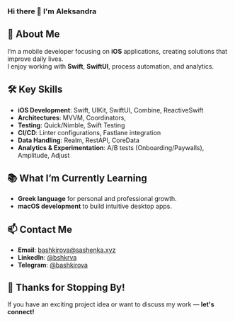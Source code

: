 ### Hi there 👋 I'm Aleksandra

<!--
**ABashkirova/ABashkirova** is a ✨ _special_ ✨ repository because its `README.md` (this file) appears on your GitHub profile.

Here are some ideas to get you started:

- 🔭 I’m currently working on ...
- 🌱 I’m currently learning ...
- 👯 I’m looking to collaborate on ...
- 🤔 I’m looking for help with ...
- 💬 Ask me about ...
- 📫 How to reach me: ...
- 😄 Pronouns: ...
- ⚡ Fun fact: ...
-->


## 🚀 About Me

I’m a mobile developer focusing on **iOS** applications, creating solutions that improve daily lives.  
I enjoy working with **Swift**, **SwiftUI**, process automation, and analytics.

## 🛠 **Key Skills**

- **iOS Development**: Swift, UIKit, SwiftUI, Combine, ReactiveSwift  
- **Architectures**: MVVM, Coordinators,
- **Testing**: Quick/Nimble, Swift Testing  
- **CI/CD**: Linter configurations, Fastlane integration
- **Data Handling**: Realm, RestAPI, CoreData
- **Analytics & Experimentation**: A/B tests (Onboarding/Paywalls), Amplitude, Adjust

## 📚 **What I’m Currently Learning**  

- **Greek language** for personal and professional growth.  
- **macOS development** to build intuitive desktop apps.

## 📫 **Contact Me**  
- **Email**: bashkirova@sashenka.xyz
- **LinkedIn**: [@bshkrva](www.linkedin.com/in/bshkrva)
- **Telegram**: [@bashkirova](https://t.me/bashkirova)


## 🌟 **Thanks for Stopping By!**  
If you have an exciting project idea or want to discuss my work — **let's connect!**  
